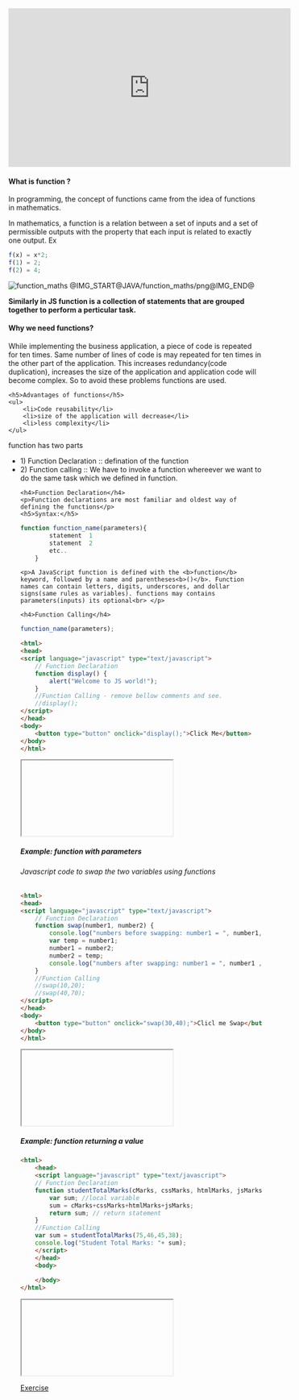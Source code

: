 <section>
	<iframe width="560" height="315" src="https://www.youtube.com/embed/ZcY_eP2B8VI"
	frameborder="0" allowfullscreen></iframe>
</section>

<h4> What is function ?</h4>
<p> In programming, the concept of functions came from the idea of functions in mathematics. </p>
<p> In mathematics, a function is a relation between a set of inputs and a set of permissible outputs with the property that each input is related to exactly one output. Ex</p>

```javascript
f(x) = x*2;
f(1) = 2;
f(2) = 4;
```
![function_maths]()
@IMG_START@JAVA/function_maths/png@IMG_END@
	
<p><b>Similarly in JS function is a collection of statements that are grouped together to perform a perticular task.</b></p>
<h4>Why we need functions?</h4>
<p>While implementing the business application, a piece of code is repeated for ten times. Same number of lines of code is may repeated for ten times in the other part of the application. This increases redundancy(code duplication), increases the size of the application and application code will become complex. So to avoid these problems functions are used.</p>
	
	<h5>Advantages of functions</h5>
	<ul>
		<li>Code reusability</li>
		<li>size of the application will decrease</li>
		<li>less complexity</li>
	</ul>

<p>function has two parts</p>
<ul>
<li>1) Function Declaration :: defination of the function </li>
<li>2) Function calling :: We have to invoke a function whereever we want to do the same task which we defined in function.</li>
	
	<h4>Function Declaration</h4>
	<p>Function declarations are most familiar and oldest way of defining the functions</p>
	<h5>Syntax:</h5>
	
```javascript
function function_name(parameters){
		statement  1
		statement  2 
		etc..
	}
```

	<p>A JavaScript function is defined with the <b>function</b> keyword, followed by a name and parentheses<b>()</b>. Function names can contain letters, digits, underscores, and dollar signs(same rules as variables). functions may contains parameters(inputs) its optional<br> </p>
	
	<h4>Function Calling</h4>

```javascript
function_name(parameters);
```

```html
<html>
<head>
<script language="javascript" type="text/javascript">
	// Function Declaration
	function display() {
		alert("Welcome to JS world!");
	}
	//Function Calling - remove bellow comments and see.
	//display();
</script>
</head>
<body>
	<button type="button" onclick="display();">Click Me</button>
</body>
</html>
```

<div>
	<iframe id="preview"></iframe>
</div>


	
<h5>Example: function with parameters</h5>
<h6>Javascript code to swap the two variables using functions</h6>
	
```html
<html>
<head>
<script language="javascript" type="text/javascript">
	// Function Declaration
	function swap(number1, number2) {
		console.log("numbers before swapping: number1 = ", number1, ", ", "number2 = ", number2);
		var temp = number1;
		number1 = number2;
		number2 = temp;
		console.log("numbers after swapping: number1 = ", number1 ,", ", "number2 = ", number2);
	}
	//Function Calling
	//swap(10,20);
	//swap(40,70);
</script>
</head>
<body>
	<button type="button" onclick="swap(30,40);">Clicl me Swap</button>
</body>
</html>
```

<div>
	<iframe id="preview1"></iframe>
</div>



<h5>Example: function returning a value</h5>

```html
<html>
	<head>
	<script language="javascript" type="text/javascript">
	// Function Declaration
	function studentTotalMarks(cMarks, cssMarks, htmlMarks, jsMarks) {
		var sum; //local variable
		sum = cMarks+cssMarks+htmlMarks+jsMarks;
		return sum; // return statement
	}
	//Function Calling
	var sum = studentTotalMarks(75,46,45,38);
	console.log("Student Total Marks: "+ sum);
	</script>
	</head>
	<body>
	
	</body>
</html>
```

<div>
	<iframe id="preview2"></iframe>
</div>



<!--
<h4>Function Expression</h4>
<p>Expression is nothin but a statement. Function is assigned to some other variables like variable initialization. This type functions can be used only after they are executed</p>
	<h5>syntax</h5>
@CODE_START@@HTML@
	// anonymous function expression
	var myFunction = function () {
		console.log("This statement is from function expression");
	}
	
	(or)
	// syntax for named function expression
	var myFunction = function displayText() {
		console.log("This statement is from function expression");
	}
@CODE_END@
<p>anonymous function expression:- function is declared without function name</p>
<h5>Example</h5>
@CODE_START@@HTML@
<script>
var myFunction = function () {
	alert("Named function Expression");
}
</script>
@CODE_END@
<div class="min-height-50" id="jsFunctionsCode5"><button type="button"  class="cws-button border-radius bt-color-3 pull-right" ng-click="tryYourSelf('jsFunctionsCode5','js')">Try Yourself</button></div>
<h4>Function constructor</h4>
<p>as we know that javascript is a object based programming language. The word constructor is related to object oriented programming.constructor is used to initialize the variables and functions</p>
<h5>Syntax for Function constructor</h5>
@CODE_START@@HTML@ var varibaleName = new Function(parameter1, parameter2,...parametern, "Function body")
@CODE_END@
<p>for the Function() we can pass n number of parameters or arguments</p>
<h5>Example</h5>
@CODE_START@@HTML@<script>
var totalPrice = new Function("price","quantity","return price*quantity;");
var totalBill = totalPrice(100, 50);
document.write(totalBill);// output:5000
</script>@CODE_END@
<div class="min-height-50" id="jsFunctionsCode6"><button type="button"  class="cws-button border-radius bt-color-3 pull-right" ng-click="tryYourSelf('jsFunctionsCode6','js')">Try Yourself</button></div>
-->

<a href="project/download/JS/dynamic_menu" class="cws-button bt-color-3 border-radius alt icon-right">Exercise</a>
